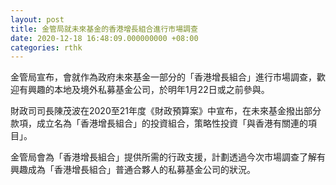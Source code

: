 ```yaml
---
layout: post
title: 金管局就未來基金的香港增長組合進行市場調查
date: 2020-12-18 16:48:09.000000000 +08:00
categories: rthk
---
```


金管局宣布，會就作為政府未來基金一部分的「香港增長組合」進行市場調查，歡迎有興趣的本地及境外私募基金公司，於明年1月22日或之前參與。

財政司司長陳茂波在2020至21年度《財政預算案》中宣布，在未來基金撥出部分款項，成立名為「香港增長組合」的投資組合，策略性投資「與香港有關連的項目」。

金管局會為「香港增長組合」提供所需的行政支援，計劃透過今次市場調查了解有興趣成為「香港增長組合」普通合夥人的私募基金公司的狀況。
